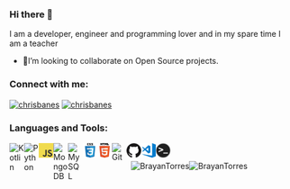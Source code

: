 ### Hi there 👋

I am a developer, engineer and programming lover and in my spare time I am a teacher
- 🤝I’m looking to collaborate on Open Source projects.
### Connect with me:

<p align="left">
<a href="https://twitter.com/brayantorres44"><img align="center" src="https://cdn.jsdelivr.net/npm/simple-icons@3.0.1/icons/twitter.svg" alt="chrisbanes" height="30" width="40" /></a>
<a href="https://www.linkedin.com/in/brayantorres/"><img align="center" src="https://cdn.jsdelivr.net/npm/simple-icons@3.0.1/icons/linkedin.svg" alt="chrisbanes" height="30" width="40" /></a>
  
### Languages and Tools:
<p>
<img align="left" alt="Kotlin" width="26px" src="https://upload.wikimedia.org/wikipedia/commons/7/74/Kotlin_Icon.png"/>
<img align="left" alt="Python" width="26px" src="https://upload.wikimedia.org/wikipedia/commons/c/c3/Python-logo-notext.svg"/>
<img align="left" alt="JavaScript" width="26px" src="https://raw.githubusercontent.com/github/explore/80688e429a7d4ef2fca1e82350fe8e3517d3494d/topics/javascript/javascript.png" />
<img align="left" alt="MongoDB" width="26px" src="https://victorroblesweb.es/wp-content/uploads/2016/11/mongodb.png" />
<img align="left" alt="MySQL" width="26px" src="https://www.freepnglogos.com/uploads/logo-mysql-png/logo-mysql-mysql-logo-png-images-are-download-crazypng-21.png" />
<img align="left" alt="CSS3" width="26px" src="https://raw.githubusercontent.com/github/explore/80688e429a7d4ef2fca1e82350fe8e3517d3494d/topics/css/css.png" />
<img align="left" alt="HTML5" width="26px" src="https://raw.githubusercontent.com/github/explore/80688e429a7d4ef2fca1e82350fe8e3517d3494d/topics/html/html.png" />
<img align="left" alt="Git" width="26px" src="https://cdn.iconscout.com/icon/free/png-256/git-18-1175219.png" />
<img align="left" alt="GitHub" width="26px" src="https://raw.githubusercontent.com/github/explore/78df643247d429f6cc873026c0622819ad797942/topics/github/github.png" />
<img align="left" alt="Visual Studio Code" width="26px" src="https://raw.githubusercontent.com/github/explore/80688e429a7d4ef2fca1e82350fe8e3517d3494d/topics/visual-studio-code/visual-studio-code.png" />
<img align="left" alt="HTML5" width="26px" src="https://raw.githubusercontent.com/github/explore/80688e429a7d4ef2fca1e82350fe8e3517d3494d/topics/terminal/terminal.png" />
</p>
<br>
<p>&nbsp;
<img align="center" src="https://github-readme-stats.vercel.app/api?username=BrayanTorres2&show_icons=true&locale=en&title_color=81D34B&icon_color=81D34B&bg_color=dddddd" alt="BrayanTorres" /><img align="center" width="210" height="400" src="https://github-readme-stats.vercel.app/api/top-langs/?username=BrayanTorres2&show_icons=true&locale=en&title_color=81D34B&icon_color=81D34B&bg_color=dddddd"
alt="BrayanTorres" />
</p>


